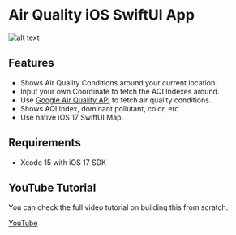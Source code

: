 # Air Quality iOS SwiftUI App 

![alt text](https://i.ibb.co/1zdw8yH/promo.jpg)

## Features
- Shows Air Quality Conditions around your current location.
- Input your own Coordinate to fetch the AQI Indexes around.
- Use [Google Air Quality API](https://developers.google.com/maps/documentation/air-quality/overview) to fetch air quality conditions.
- Shows AQI Index, dominant pollutant, color, etc
- Use native iOS 17 SwiftUI Map.

## Requirements
- Xcode 15 with iOS 17 SDK

## YouTube Tutorial
You can check the full video tutorial on building this from scratch.

[YouTube](https://youtu.be/_4Np0RhzlD4)